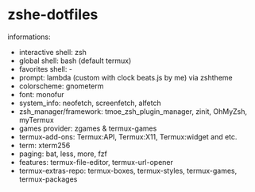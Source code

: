 # zshe-dotfiles

informations:
* interactive shell: zsh
* global shell: bash (default termux)
* favorites shell: -
* prompt: lambda (custom with clock beats.js by me) via zshtheme 
* colorscheme: gnometerm
* font: monofur
* system_info: neofetch, screenfetch, alfetch
* zsh_manager/framework: tmoe_zsh_plugin_manager, zinit, OhMyZsh, myTermux
* games provider: zgames & termux-games
* termux-add-ons: Termux:API, Termux:X11, Termux:widget and etc.
* term: xterm256
* paging: bat, less, more, fzf
* features: termux-file-editor, termux-url-opener
* termux-extras-repo: termux-boxes, termux-styles, termux-games, termux-packages
